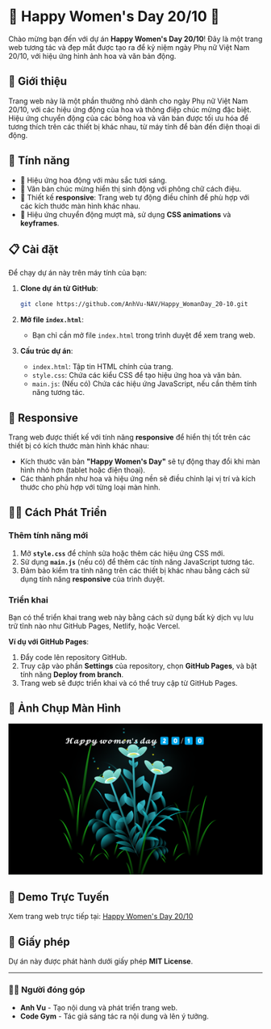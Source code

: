 # 🎉 Happy Women's Day 20/10 🎉

Chào mừng bạn đến với dự án **Happy Women's Day 20/10**! Đây là một trang web tương tác và đẹp mắt được tạo ra để kỷ niệm ngày Phụ nữ Việt Nam 20/10, với hiệu ứng hình ảnh hoa và văn bản động.

## 🌸 Giới thiệu

Trang web này là một phần thưởng nhỏ dành cho ngày Phụ nữ Việt Nam 20/10, với các hiệu ứng động của hoa và thông điệp chúc mừng đặc biệt. Hiệu ứng chuyển động của các bông hoa và văn bản được tối ưu hóa để tương thích trên các thiết bị khác nhau, từ máy tính để bàn đến điện thoại di động.

## 🎯 Tính năng

- 🌼 Hiệu ứng hoa động với màu sắc tươi sáng.
- 🎨 Văn bản chúc mừng hiển thị sinh động với phông chữ cách điệu.
- 📱 Thiết kế **responsive**: Trang web tự động điều chỉnh để phù hợp với các kích thước màn hình khác nhau.
- 🌟 Hiệu ứng chuyển động mượt mà, sử dụng **CSS animations** và **keyframes**.

## 📋 Cài đặt

Để chạy dự án này trên máy tính của bạn:

1. **Clone dự án từ GitHub**:

   ```bash
   git clone https://github.com/AnhVu-NAV/Happy_WomanDay_20-10.git
   ```

2. **Mở file `index.html`**:

   - Bạn chỉ cần mở file `index.html` trong trình duyệt để xem trang web.

3. **Cấu trúc dự án**:
   - `index.html`: Tập tin HTML chính của trang.
   - `style.css`: Chứa các kiểu CSS để tạo hiệu ứng hoa và văn bản.
   - `main.js`: (Nếu có) Chứa các hiệu ứng JavaScript, nếu cần thêm tính năng tương tác.

## 📱 Responsive

Trang web được thiết kế với tính năng **responsive** để hiển thị tốt trên các thiết bị có kích thước màn hình khác nhau:

- Kích thước văn bản **"Happy Women's Day"** sẽ tự động thay đổi khi màn hình nhỏ hơn (tablet hoặc điện thoại).
- Các thành phần như hoa và hiệu ứng nền sẽ điều chỉnh lại vị trí và kích thước cho phù hợp với từng loại màn hình.

## 👩‍💻 Cách Phát Triển

### Thêm tính năng mới

1. Mở **`style.css`** để chỉnh sửa hoặc thêm các hiệu ứng CSS mới.
2. Sử dụng **`main.js`** (nếu có) để thêm các tính năng JavaScript tương tác.
3. Đảm bảo kiểm tra tính năng trên các thiết bị khác nhau bằng cách sử dụng tính năng **responsive** của trình duyệt.

### Triển khai

Bạn có thể triển khai trang web này bằng cách sử dụng bất kỳ dịch vụ lưu trữ tĩnh nào như GitHub Pages, Netlify, hoặc Vercel.

**Ví dụ với GitHub Pages**:

1. Đẩy code lên repository GitHub.
2. Truy cập vào phần **Settings** của repository, chọn **GitHub Pages**, và bật tính năng **Deploy from branch**.
3. Trang web sẽ được triển khai và có thể truy cập từ GitHub Pages.

## 📸 Ảnh Chụp Màn Hình

![Screenshot](/Screenshot.png)

## 🎉 Demo Trực Tuyến

Xem trang web trực tiếp tại: [Happy Women's Day 20/10](https://anhvu-nav.github.io/Happy_WomanDay_20-10/)

## 📄 Giấy phép

Dự án này được phát hành dưới giấy phép **MIT License**.

---

### 👨‍💻 Người đóng góp

- **Anh Vu** - Tạo nội dung và phát triển trang web.
- **Code Gym** - Tác giả sáng tác ra nội dung và lên ý tưởng.
